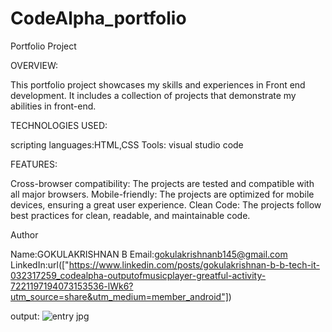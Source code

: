 # CodeAlpha_portfolio

Portfolio Project

OVERVIEW:

This portfolio project showcases my skills and experiences in Front end development. It includes a collection of projects that demonstrate my abilities in front-end.

TECHNOLOGIES USED:

scripting languages:HTML,CSS
Tools: visual studio code

FEATURES:

Cross-browser compatibility: The projects are tested and compatible with all major browsers.
Mobile-friendly: The projects are optimized for mobile devices, ensuring a great user experience.
Clean Code: The projects follow best practices for clean, readable, and maintainable code.


Author

Name:GOKULAKRISHNAN B
Email:gokulakrishnanb145@gmail.com
LinkedIn:url(["https://www.linkedin.com/posts/gokulakrishnan-b-b-tech-it-032317259_codealpha-outputofmusicplayer-greatful-activity-7221197194073153536-lWk6?utm_source=share&utm_medium=member_android"])

output: 
![entry jpg](https://github.com/user-attachments/assets/1284bca2-d8a2-457c-8fc4-4f18a69b41cf)


